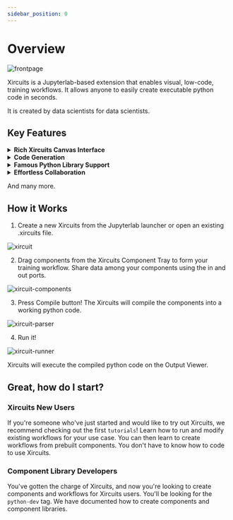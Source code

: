 ```yaml
---
sidebar_position: 0
---
```


# Overview


![frontpage](/img/docs/xircuits-frontpage.gif)

Xircuits is a Jupyterlab-based extension that enables visual, low-code, training workflows. It allows anyone to easily create executable python code in seconds.

It is created by data scientists for data scientists. 

## Key Features

<details>
  <summary><b>Rich Xircuits Canvas Interface</b></summary>
  <br></br>
  <p align="center">Unreal Engine-like Chain Component Interface<br></br>
  <img src="/img/docs/interface-chain.gif" width="600"></img></p>

  <p align="center">Custom Nodes and Ports<br></br>
  <img src="/img/docs/interface-custom-ports.gif" width="600"></img></p>
  
  <p align="center">Smart Link and Type Check Logic<br></br>
  <img src="/img/docs/interface-smart-link.gif" width="600"></img></p>
  
  <p align="center">Component Tooltips<br></br>
  <img src="/img/docs/interface-tooltips.gif" width="600"></img></p>
</details>

<details>
  <summary><b>Code Generation</b></summary>

  Xircuits generates executable python scripts from the canvas. As they're very customizable, you can perform DevOps automation like actions. Consider this Xircuits template which trains an mnist classifier.
  
  ![codegen-hyperparameter](/img/docs/codegen-hyperparameter.gif)

  You can run the code generated python script in Xircuits, but you can also take the same script to train 3 types of models in one go using bash script:

    TrainModel.py --epoch 5 --model "resnet50"
    TrainModel.py --epoch 5 --model "vgg16"
    TrainModel.py --epoch 5 --model "mobilenet"

</details>

<details>
<summary><b>Famous Python Library Support</b></summary>
Xircuits is built on top of the shoulders of giants. Perform ML and DL using Tensorflow or Pytorch, accelerate your big data processing via Spark, or perform autoML using Pycaret. We're constantly updating our Xircuits library, so stay tuned for more!

Didn't find what you're looking for? Creating Xircuits components is very easy! If it's in python - it can be made into a component. Your creativity is the limit, create components that are easily extendable!

</details>

<details>
<summary><b>Effortless Collaboration</b></summary>
Created a cool Xircuits workflow? Just pass the .xircuits file to your fellow data scientist, they will be able to load your Xircuits canvas instantly.

![collab](/img/docs/collab.gif)

Created a cool component library? All your colleagues need to do is to drop your component library folder in theirs and they can immediately use your components.


</details>

And many more.
## How it Works
1. Create a new Xircuits from the Jupyterlab launcher or open an existing .xircuits file.

![xircuit](/img/docs/open-xircuits.gif)

2. Drag components from the Xircuits Component Tray to form your training workflow. Share data among your components using the in and out ports.

![xircuit-components](/img/docs/components.gif)

3. Press Compile button! The Xircuits will compile the components into a working python code.

![xircuit-parser](/img/docs/python-parser.gif)

4. Run it!

![xircuit-runner](/img/docs/xircuits-runner.gif)

Xircuits will execute the compiled python code on the Output Viewer.  
## Great, how do I start?
### Xircuits New Users
If you're someone who've just started and would like to try out Xircuits, we recommend checking out the first `tutorials`! Learn how to run and modify existing workflows for your use case. You can then learn to create workflows from prebuilt components. You don't have to know how to code to use Xircuits. 

### Component Library Developers
You've gotten the charge of Xircuits, and now you're looking to create components and workflows for Xircuits users. You'll be looking for the `python-dev` tag. We have documented how to create components and component libraries.